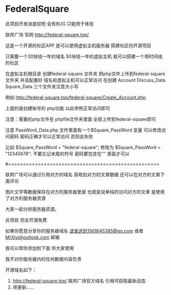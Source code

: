 # FederalSquare
此项目开发进度较短 会有BUG  只能用于体验



联邦广场 官网 http://federal-square.top/

这是一个开源的社区APP 是可以使用虚拟主机服务器 搭建社区的开源项目

只需要一个30快钱一年的域名 50块钱一年的虚拟主机 就可以搭建一个带时间线的社区

在虚拟主机根目录 创建federal-square 文件夹
把php文件上传到federal-square文件夹 并且配置好 域名和虚拟主机可以正常访问
在创建 Account Discuss_Data Square_Data 三个文件夹注意大小写

例如 http://federal-square.top/federal-square/Create_Account.php

上面的是创建账号的 php功能 以此举例正常访问即可

注意：需要的php文件在 phpfile文件夹里面 全部上传到federal-square即可

注意 PassWord_Data.php 文件里面有一个$Square_PassWord 变量 可以修改访问密码 密码正确才可以正常访问 否则会失败

比如 $Square_PassWord = "federal-square"; 修改为 $Square_PassWord = "12345678"; 不要忘记末尾的符号 密码要包含在"" 里面才可以



#===================================================

联邦广场可以通过引用对方的域名 获取到对方的文章数据 还可以在对方的文章下面评论

图片文字等数据保存在对方的服务器里面
也就是说单纯的访问对方的文章 是使用了对方的服务器资源

大家一起分担服务器资源。

此项目 完全开源免费

如果你愿意分享你的服务器域名 请发送到1561645385@qq.com 或者 MrXiyi@outlook.com 邮箱

我可以帮你添加到下面 供大家使用

我不对你服务器内的任何数据内容负责

开源域名如下：
1. http://federal-square.top/ 联邦广场官方域名 引用可获取最新动态
2. 带更新......




